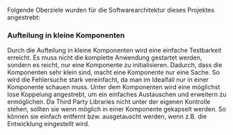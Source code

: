 Folgende Oberziele wurden für die Softwarearchitektur dieses Projektes angestrebt:

### Aufteilung in kleine Komponenten
Durch die Aufteilung in kleine Komponenten wird eine einfache Testbarkeit erreicht. Es muss nicht die komplette Anwendung gestartet werden, sondern es reicht, nur eine Komponente zu initialisieren. 
Dadurch, dass die Komponenten sehr klein sind, macht eine Komponente nur eine Sache. So wird die Fehlersuche stark vereinfacht, da man im Idealfall nur in einer Komponente schauen muss. 
Unter dem Komponenten wird eine möglichst lose Koppelung angestrebt, um ein einfaches Austauschen und erweitern zu ermöglichen.
Da Third Party Libraries nicht unter der eigenen Kontrolle stehen,  sollten sie wenn möglich in einer Komponente gekapselt werden. So können sie einfach entfernt bzw. ausgetauscht werden, wenn z.B. die Entwicklung eingestellt wird.